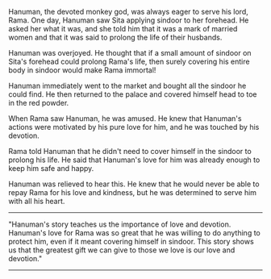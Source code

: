 Hanuman, the devoted monkey god, was always eager to serve his lord, Rama. One day, Hanuman saw Sita applying sindoor to her forehead. He asked her what it was, and she told him that it was a mark of married women and that it was said to prolong the life of their husbands.

Hanuman was overjoyed. He thought that if a small amount of sindoor on Sita's forehead could prolong Rama's life, then surely covering his entire body in sindoor would make Rama immortal!

Hanuman immediately went to the market and bought all the sindoor he could find. He then returned to the palace and covered himself head to toe in the red powder.

When Rama saw Hanuman, he was amused. He knew that Hanuman's actions were motivated by his pure love for him, and he was touched by his devotion.

Rama told Hanuman that he didn't need to cover himself in the sindoor to prolong his life. He said that Hanuman's love for him was already enough to keep him safe and happy.

Hanuman was relieved to hear this. He knew that he would never be able to repay Rama for his love and kindness, but he was determined to serve him with all his heart.

------------------------------------------------------------

"Hanuman's story teaches us the importance of love and devotion. Hanuman's love for Rama was so great that he was willing to do anything to protect him, even if it meant covering himself in sindoor. This story shows us that the greatest gift we can give to those we love is our love and devotion."

------------------------------------------------------------
